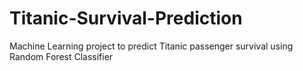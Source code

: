 # Titanic-Survival-Prediction
Machine Learning project to predict Titanic passenger survival using Random Forest Classifier
